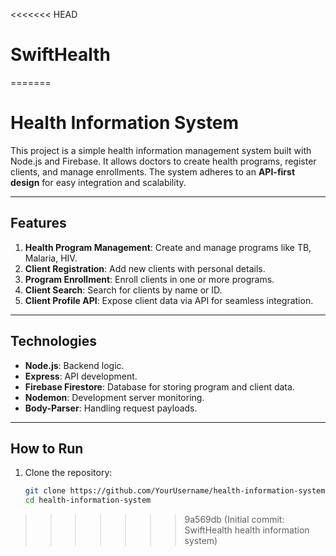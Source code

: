 <<<<<<< HEAD
# SwiftHealth
=======
# Health Information System

This project is a simple health information management system built with Node.js and Firebase. It allows doctors to create health programs, register clients, and manage enrollments. The system adheres to an **API-first design** for easy integration and scalability.

---

## Features
1. **Health Program Management**: Create and manage programs like TB, Malaria, HIV.
2. **Client Registration**: Add new clients with personal details.
3. **Program Enrollment**: Enroll clients in one or more programs.
4. **Client Search**: Search for clients by name or ID.
5. **Client Profile API**: Expose client data via API for seamless integration.

---

## Technologies
- **Node.js**: Backend logic.
- **Express**: API development.
- **Firebase Firestore**: Database for storing program and client data.
- **Nodemon**: Development server monitoring.
- **Body-Parser**: Handling request payloads.

---

## How to Run
1. Clone the repository:
   ```bash
   git clone https://github.com/YourUsername/health-information-system.git
   cd health-information-system
>>>>>>> 9a569db (Initial commit: SwiftHealth health information system)
